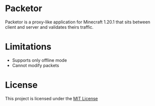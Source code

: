 # Packetor

Packetor is a proxy-like application for Minecraft 1.20.1 that sits between client and server and validates theirs traffic.

# Limitations

- Supports only offline mode
- Cannot modify packets

# License

This project is licensed under the [MIT License](LICENSE)
